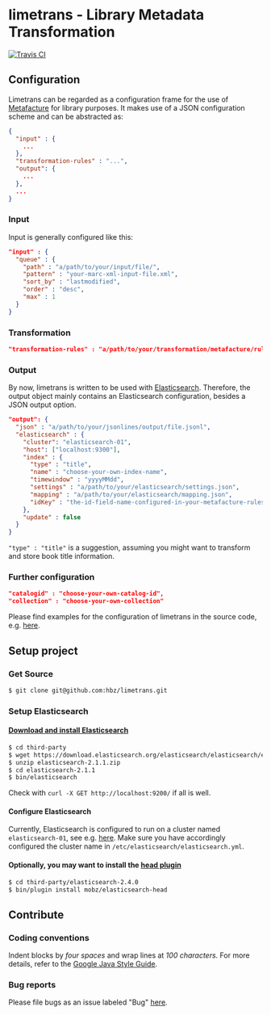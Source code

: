 # limetrans - Library Metadata Transformation

[![Travis CI](https://travis-ci.org/hbz/limetrans.svg)](https://travis-ci.org/hbz/limetrans)

## Configuration

Limetrans can be regarded as a configuration frame for the use of [Metafacture](https://github.com/culturegraph/metafacture-documentation) for library purposes. It makes use of a JSON configuration scheme and can be abstracted as:

```json
{
  "input" : {
    ...
  },
  "transformation-rules" : "...",
  "output": {
    ...
  },
  ...
}
```

### Input

Input is generally configured like this:

```json
"input" : {
  "queue" : {
    "path" : "a/path/to/your/input/file/",
    "pattern" : "your-marc-xml-input-file.xml",
    "sort_by" : "lastmodified",
    "order" : "desc",
    "max" : 1
  }
}
```

### Transformation

```json
"transformation-rules" : "a/path/to/your/transformation/metafacture/rules/file.xml"
```

### Output

By now, limetrans is written to be used with [Elasticsearch](https://www.elastic.co/). Therefore, the output object mainly contains an Elasticsearch configuration, besides a JSON output option.

```json
"output": {
  "json" : "a/path/to/your/jsonlines/output/file.jsonl",
  "elasticsearch" : {
    "cluster": "elasticsearch-01",
    "host": ["localhost:9300"],
    "index" : {
      "type" : "title",
      "name" : "choose-your-own-index-name",
      "timewindow" : "yyyyMMdd",
      "settings" : "a/path/to/your/elasticsearch/settings.json",
      "mapping" : "a/path/to/your/elasticsearch/mapping.json",
      "idKey" : "the-id-field-name-configured-in-your-metafacture-rules-file"
    },
    "update" : false
  }
}
```

`"type" : "title"` is a suggestion, assuming you might want to transform and store book title information.

### Further configuration

```json
"catalogid" : "choose-your-own-catalog-id",
"collection" : "choose-your-own-collection"
```

Please find examples for the configuration of limetrans in the source code, e.g. [here](https://github.com/hbz/limetrans/blob/master/src/conf/dev/marc21-de836-index.json).

## Setup project

### Get Source

```sh
$ git clone git@github.com:hbz/limetrans.git
```

### Setup Elasticsearch

#### [Download and install Elasticsearch](https://www.elastic.co/downloads)

```sh
$ cd third-party
$ wget https://download.elasticsearch.org/elasticsearch/elasticsearch/elasticsearch-2.1.1.zip
$ unzip elasticsearch-2.1.1.zip
$ cd elasticsearch-2.1.1
$ bin/elasticsearch
```

Check with `curl -X GET http://localhost:9200/` if all is well.

#### Configure Elasticsearch

Currently, Elasticsearch is configured to run on a cluster named `elasticsearch-01`, see e.g. [here](https://github.com/hbz/limetrans/blob/master/src/conf/dev/marc21-de836-index.json#L14). Make sure you have accordingly configured the cluster name in `/etc/elasticsearch/elasticsearch.yml`.

#### Optionally, you may want to install the [head plugin](https://mobz.github.io/elasticsearch-head/)

```sh
$ cd third-party/elasticsearch-2.4.0
$ bin/plugin install mobz/elasticsearch-head
```

## Contribute

### Coding conventions

Indent blocks by *four spaces* and wrap lines at *100 characters*. For more details, refer to the [Google Java Style Guide](https://google.github.io/styleguide/javaguide.html).

### Bug reports

Please file bugs as an issue labeled "Bug" [here](https://github.com/hbz/limetrans/issues/new).
